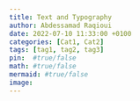 ```yaml
---
title: Text and Typography
author: Abdessamad Raqioui
date: 2022-07-10 11:33:00 +0100
categories: [Cat1, Cat2]
tags: [tag1, tag2, tag3]
pin:  #true/false
math: #true/false
mermaid: #true/false
image:
---
```

